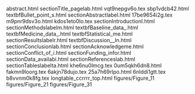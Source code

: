 abstract.html
sectionTitle_pagelab.html
vqt9nepgv6o.tex
sbp1vdcb42.html
textbfBullet_point_s.html
sectionAbstractlabel.html
17be9654i2g.tex
m9pnr9dsv3o.html
kdos1eto0lo.tex
sectionIntroductionl.html
sectionMethodslabelm.html
textbfBaseline_data_.html
textbfMedicine_data_.html
textbfStatistical_me.html
sectionResultslabelr.html
textbfDiscussion__In.html
sectionConclusionlab.html
sectionAcknowledgeme.html
sectionConflict_of_i.html
sectionFunding_infor.html
sectionData_availabi.html
sectionReferenceslab.html
sectionTableslabelta.html
khe6nu0lmcg.tex
0um5qkh6dn8.html
fakmn9loorg.tex
6akjn78dujo.tex
25a7h69rlpo.html
6nlddi1gtt.tex
b8vvnm0k8fg.tex
longtable_ccrrrr_top.html
figures/Figure_11
figures/Figure_21
figures/Figure_31